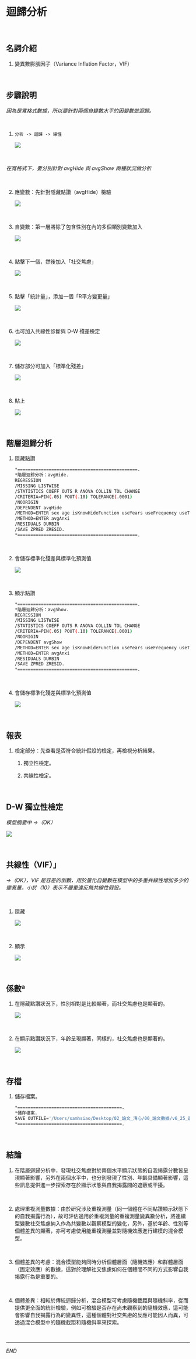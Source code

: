 # 迴歸分析

<br>

## 名詞介紹

1. 變異數膨脹因子（Variance Inflation Factor，VIF）

<br>

## 步驟說明

_因為是寬格式數據，所以要針對兩個自變數水平的因變數做迴歸。_

<br>

1. `分析 -> 迴歸 -> 線性`

    ![](images/img_06.png)

<br>

_在寬格式下，要分別針對 avgHide 與 avgShow  兩種狀況做分析_

<br>

2. 應變數：先針對隱藏點讚（avgHide）檢驗

    ![](images/img_07.png)

<br>

3. 自變數：第一層將除了包含性別在內的多個類別變數加入

    ![](images/img_08.png)

<br>

4. 點擊下一個，然後加入「社交焦慮」

    ![](images/img_09.png)

<br>

5. 點擊「統計量」，添加一個「R平方變更量」

    ![](images/img_10.png)

<br>

6. 也可加入共線性診斷與 D-W 殘差檢定

    ![](images/img_11.png)

<br>

7. 儲存部分可加入「標準化殘差」

    ![](images/img_12.png)

<br>

8. 貼上

    ![](images/img_13.png)

<br>

## 階層迴歸分析

1. 隱藏點讚

    ```bash
    *==============================================.
    *階層迴歸分析：avgHide.
    REGRESSION
    /MISSING LISTWISE
    /STATISTICS COEFF OUTS R ANOVA COLLIN TOL CHANGE
    /CRITERIA=PIN(.05) POUT(.10) TOLERANCE(.0001)
    /NOORIGIN 
    /DEPENDENT avgHide
    /METHOD=ENTER sex age isKnowHideFunction useYears useFrequency useTime
    /METHOD=ENTER avgAnxi
    /RESIDUALS DURBIN
    /SAVE ZPRED ZRESID.
    *==============================================.
    ```

<br>

2. 會儲存標準化殘差與標準化預測值

    ![](images/img_14.png)

<br>

3. 顯示點讚

    ```bash
    *==============================================.
    *階層迴歸分析：avgShow.
    REGRESSION
    /MISSING LISTWISE
    /STATISTICS COEFF OUTS R ANOVA COLLIN TOL CHANGE
    /CRITERIA=PIN(.05) POUT(.10) TOLERANCE(.0001)
    /NOORIGIN 
    /DEPENDENT avgShow
    /METHOD=ENTER sex age isKnowHideFunction useYears useFrequency useTime
    /METHOD=ENTER avgAnxi
    /RESIDUALS DURBIN
    /SAVE ZPRED ZRESID.
    *==============================================.
    ```

<br>

4. 會儲存標準化殘差與標準化預測值

    ![](images/img_15.png)

<br>

## 報表

1. 檢定部分：先查看是否符合統計假設的檢定，再檢視分析結果。

    1) 獨立性檢定。

    2) 共線性檢定。

<br>

## D-W 獨立性檢定

_模型摘要中 ->（OK）_

![](images/img_16.png)

<br>

## 共線性（VIF）」

_->（OK），VIF 是容差的倒數，用於量化自變數在模型中的多重共線性增加多少的變異量。小於（10）表示不嚴重違反無共線性假設。_

<br>

1. 隱藏

    ![](images/img_17.png)

<br>

2. 顯示

    ![](images/img_18.png)

<br>

## 係數ª

1. 在隱藏點讚狀況下，性別相對是比較顯著，而社交焦慮也是顯著的。

    ![](images/img_19.png)

<br>

2. 在顯示點讚狀況下，年齡呈現顯著，同樣的，社交焦慮也是顯著的。

    ![](images/img_20.png)

<br>

## 存檔

1. 儲存檔案。

    ```bash
    *========================================.
    *儲存檔案.
    SAVE OUTFILE='/Users/samhsiao/Desktop/02_論文_清心/00_論文數據/v6_25_迴歸寬格式.sav'.
    *========================================.
    ```

<br>

## 結論

1. 在階層迴歸分析中，發現社交焦慮對於兩個水平顯示狀態的自我揭露分數皆呈現顯著影響，另外在兩個水平中，也分別發現了性別、年齡具備顯著影響，這些訊息提供進一步探索存在於顯示狀態與自我揭露間的遮蔽或干擾。

<br>

2. 處理重複測量數據：由於研究涉及重複測量（同一個體在不同點讚顯示狀態下的自我揭露行為），故可評估適用於重複測量的重複測量變異數分析，將連續型變數社交焦慮納入作為共變數以觀察模型的變化，另外，基於年齡、性別等個體差異的顯著，亦可考慮使用能重複測量並對隨機效應進行建模的混合模型。

<br>

3. 個體差異的考慮：混合模型能夠同時分析個體層面（隨機效應）和群體層面（固定效應）的數據，這對於理解社交焦慮如何在個體間不同的方式影響自我揭露行為是重要的。

<br>

4. 個體差異：相較於傳統迴歸分析，混合模型可考慮隨機截距與隨機斜率，從而提供更全面的統計檢驗，例如可檢驗是否存在尚未觀察到的隨機效應，這可能會影響自我揭露行為的變異性，這種個體對社交焦慮的反應可能因人而異，可透過混合模型中的隨機截距和隨機斜率來探索。

<br>

___

_END_